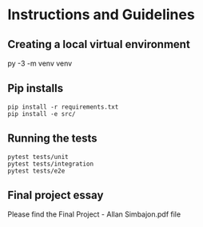 # Instructions and Guidelines

## Creating a local virtual environment
py -3 -m venv venv

## Pip installs
```
pip install -r requirements.txt
pip install -e src/
```

## Running the tests
```
pytest tests/unit
pytest tests/integration
pytest tests/e2e
```

## Final project essay
Please find the Final Project - Allan Simbajon.pdf file